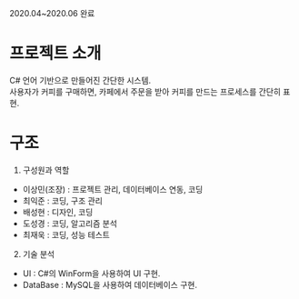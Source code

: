 2020.04~2020.06 완료

# 프로젝트 소개

C# 언어 기반으로 만들어진 간단한 시스템.<br />
사용자가 커피를 구매하면, 카페에서 주문을 받아 커피를 만드는 프로세스를 간단히 표현.

# 구조

1. 구성원과 역할
 - 이상민(조장) : 프로젝트 관리, 데이터베이스 연동, 코딩
 - 최익준 : 코딩, 구조 관리
 - 배성현 : 디자인, 코딩
 - 도성경 : 코딩, 알고리즘 분석
 - 최재욱 : 코딩, 성능 테스트

2. 기술 분석
* UI : C#의 WinForm을 사용하여 UI 구현.
* DataBase : MySQL을 사용하여 데이터베이스 구현.
